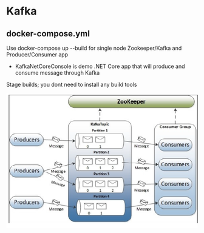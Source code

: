 # Kafka

## docker-compose.yml
Use docker-compose up --build for single node Zookeeper/Kafka and Producer/Consumer app

- KafkaNetCoreConsole is demo .NET Core app that will produce and consume message through Kafka

Stage builds; you dont need to install any build tools

![Kafka .NET Core Console](KafkaNetCoreConsole.png?raw=true "Kafka .NET Core Console")